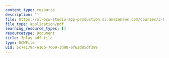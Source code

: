 ```yaml
---
content_type: resource
description: ''
file: https://ol-ocw-studio-app-production.s3.amazonaws.com/courses/3-091sc-introduction-to-solid-state-chemistry-fall-2010/5c7e179de16b76093d986f62d85df399_vJChxpbx_Oo.pdf
file_type: application/pdf
learning_resource_types: []
resourcetype: Document
title: 3play pdf file
type: OCWFile
uid: 5c7e179d-e16b-7609-3d98-6f62d85df399
---
```

